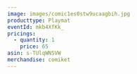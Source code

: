 ```yaml
---
image: images/comic1es0stw9ucaagbih.jpg
producttype: Playmat
eventId: mkb4XfKk_
pricings:
  - quantity: 1
    price: 65
asin: s-TUlqWNSVW
merchandise: comiket
---
```

